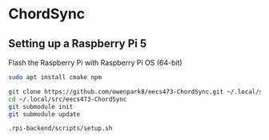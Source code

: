 # ChordSync

## Setting up a Raspberry Pi 5

Flash the Raspberry Pi with Raspberry Pi OS (64-bit)

```sh
sudo apt install cmake npm
```

```sh
git clone https://github.com/owenpark8/eecs473-ChordSync.git ~/.local/src/eecs473-ChordSync
cd ~/.local/src/eecs473-ChordSync
git submodule init
git submodule update
```

```sh
.rpi-backend/scripts/setup.sh
```
